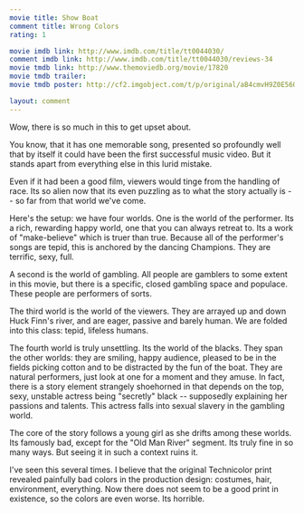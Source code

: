 ```yaml
---
movie title: Show Boat
comment title: Wrong Colors
rating: 1

movie imdb link: http://www.imdb.com/title/tt0044030/
comment imdb link: http://www.imdb.com/title/tt0044030/reviews-34
movie tmdb link: http://www.themoviedb.org/movie/17820
movie tmdb trailer: 
movie tmdb poster: http://cf2.imgobject.com/t/p/original/aB4cmvH9Z0E56QCAaTNut5MOAL6.jpg

layout: comment
---
```


Wow, there is so much in this to get upset about.

You know, that it has one memorable song, presented so profoundly well that by itself it could have been the first successful music video. But it stands apart from everything else in this lurid mistake.

Even if it had been a good film, viewers would tinge from the handling of race. Its so alien now that its even puzzling as to what the story actually is -- so far from that world we've come.

Here's the setup: we have four worlds. One is the world of the performer. Its a rich, rewarding happy world, one that you can always retreat to. Its a work of "make-believe" which is truer than true. Because all of the performer's songs are tepid, this is anchored by the dancing Champions. They are terrific, sexy, full.

A second is the world of gambling. All people are gamblers to some extent in this movie, but there is a specific, closed gambling space and populace. These people are performers of sorts.

The third world is the world of the viewers. They are arrayed up and down Huck Finn's river, and are eager, passive and barely human. We are folded into this class: tepid, lifeless humans.

The fourth world is truly unsettling. Its the world of the blacks. They span the other worlds: they are smiling, happy audience, pleased to be in the fields picking cotton and to be distracted by the fun of the boat. They are natural performers, just look at one for a moment and they amuse. In fact, there is a story element strangely shoehorned in that depends on the top, sexy, unstable actress being "secretly" black -- supposedly explaining her passions and talents. This actress falls into sexual slavery in the gambling world.

The core of the story follows a young girl as she drifts among these worlds. Its famously bad, except for the "Old Man River" segment. Its truly fine in so many ways. But seeing it in such a context ruins it.

I've seen this several times. I believe that the original Technicolor print revealed painfully bad colors in the production design: costumes, hair, environment, everything. Now there does not seem to be a good print in existence, so the colors are even worse. Its horrible.
